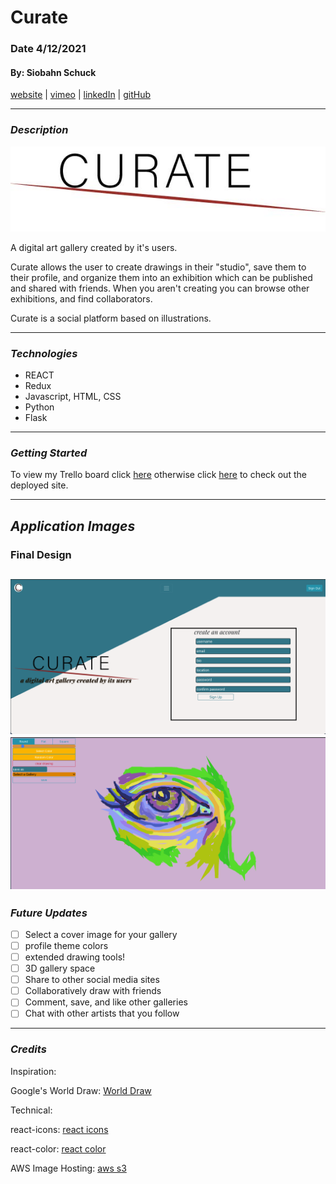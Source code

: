 # Curate

### Date 4/12/2021

#### By: Siobahn Schuck

[website](https://www.siobahnschuck.com) |
[vimeo](https://www.vimeo.com/siobahnschuck)
| [linkedIn](https://www.linkedin.com/in/siobahnschuck/) |
[gitHub](https://github.com/siobahnschuck)

---

### **_Description_**

![logo](./img/curate-full-whitebg.jpg) 

A digital art gallery created by it's users.

Curate allows the user to create drawings in their "studio", save them to their profile, and organize them into an exhibition which can be published and shared with friends. When you aren't creating you can browse other exhibitions, and find collaborators. 

Curate is a social platform based on illustrations.

---

### **_Technologies_**

- REACT 
- Redux
- Javascript, HTML, CSS
- Python
- Flask

---
### **_Getting Started_**

To view my Trello board click [here](https://trello.com/b/MXSFGhnY/capstone-cavemind-curate)
otherwise click [here]() to check out the deployed site.

---

## **_Application Images_**

### Final Design
![home](./img/home.png)
![studio](./img/studio.png) 
---

### **_Future Updates_**

- [ ] Select a cover image for your gallery
- [ ] profile theme colors
- [ ] extended drawing tools!
- [ ] 3D gallery space
- [ ] Share to other social media sites
- [ ] Collaboratively draw with friends
- [ ] Comment, save, and like other galleries 
- [ ] Chat with other artists that you follow 

---

### **_Credits_**
Inspiration: 

Google's World Draw: [World Draw](https://world-draw.appspot.com/draw)


Technical: 

react-icons: [react icons](https://react-icons.github.io/react-icons)

react-color: [react color](https://www.npmjs.com/package/react-color)

AWS Image Hosting: [aws s3](https://aws.amazon.com/)
